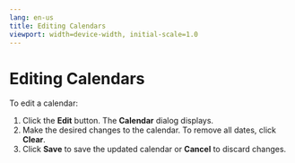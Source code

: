 ```yaml
---
lang: en-us
title: Editing Calendars
viewport: width=device-width, initial-scale=1.0
---
```


# Editing Calendars

To edit a calendar:

1. Click the **Edit** button. The **Calendar** dialog displays.
2. Make the desired changes to the calendar. To remove all dates, click **Clear**.
3. Click **Save** to save the updated calendar or **Cancel** to discard changes.
